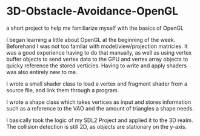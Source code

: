 # 3D-Obstacle-Avoidance-OpenGL
a short project to help me familiarize myself with the basics of OpenGL


I began learning a little about OpenGL at the beginning of the week. Beforehand I was not too familar with model/view/projection matricies. It was a good experience having to do that manually, as well as using vertex buffer objects to send vertex data to the GPU and vertex array objects to quicky reference the stored verticies. Having to write and apply shaders was also entirely new to me.

I wrote a small shader class to load a vertex and fragment shader from a source file, and link them through a program.

I wrote a shape class which takes vertices as input and stores information such as a reference to the VAO and the amount of triangles a shape needs.

I basically took the logic of my SDL2 Project and applied it to the 3D realm. The collision detection is still 2D, as objects are stationary on the y-axis.
